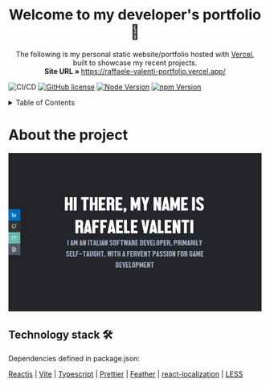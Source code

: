 <p align="center">
  <h1 align="center">Welcome to my developer's portfolio 🤙</h1>

  <p align="center">
    The following is my personal static website/portfolio hosted with <a href="https://vercel.com/">Vercel</a>, built to showcase my recent projects. 
    <br/>
    <strong>Site URL » </strong> 
    <a href="https://raffaele-valenti-portfolio.vercel.app/">https://raffaele-valenti-portfolio.vercel.app/</a>
  </p>
</p>

![CI/CD](https://vercelbadge.vercel.app/api/raffitheo/portfolio?style=for-the-badge)
[![GitHub license](https://img.shields.io/github/license/raffitheo/portfolio?style=for-the-badge)](https://github.com/raffitheo/portfolio/blob/master/LICENSE)
[![Node Version](https://img.shields.io/static/v1?label=Node&message=^20.14.0&color=026e00&style=for-the-badge)](https://nodejs.org)
[![npm Version](https://img.shields.io/static/v1?label=npm&message=^10.7.0&color=cb0000&style=for-the-badge)](https://nodejs.org)

<details>
  <summary>Table of Contents</summary>
  <ol>
    <li>
      <a href="#about-the-project">About the project</a>
    </li>
    <li>
        <a href="#technology-stack-">Technology Stack 🛠️</a>
    </li>
  </ol>
</details>

# About the project

[![Site preview](/READMEdocs/social-image.png)](https://raffaele-valenti-portfolio.vercel.app/)

## Technology stack 🛠️

Dependencies defined in package.json:

[Reactjs](https://reactjs.org/)
| [Vite](https://vitejs.dev/)
| [Typescript](https://www.typescriptlang.org/)
| [Prettier](https://prettier.io/)
| [Feather](https://feathericons.com/)
| [react-localization](https://www.npmjs.com/package/react-localization)
| [LESS](https://lesscss.org/)